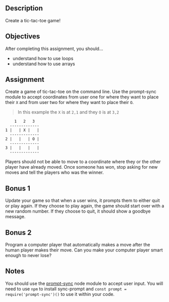 ## Description

Create a tic-tac-toe game!

## Objectives

After completing this assignment, you should…

- understand how to use loops
- understand how to use arrays

## Assignment

Create a game of tic-tac-toe on the command line. Use the prompt-sync module to accept coordinates from user one for where they want to place their `X` and from user two for where they want to place their `O`.

> In this example the `X` is at `2,1` and they `O` is at `3,2`

```
    1   2   3
  -------------
1 |   | X |   |
  -------------
2 |   |   | O |
  -------------
3 |   |   |   |
  -------------
```

Players should not be able to move to a coordinate where they or the other player have already moved. Once someone has won, stop asking for new moves and tell the players who was the winner.

## Bonus 1

Update your game so that when a user wins, it prompts them to either quit or play again. If they choose to play again, the game should start over with a new random number. If they choose to quit, it should show a goodbye message.

## Bonus 2

Program a computer player that automatically makes a move after the human player makes their move. Can you make your computer player smart enough to never lose?

## Notes

You should use the [prompt-sync](https://github.com/heapwolf/prompt-sync#readme) node module to accept user input. You will need to use `npm` to install sync-prompt and `const prompt = require('prompt-sync')()` to use it within your code.
